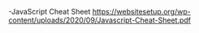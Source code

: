 -JavaScript Cheat Sheet
https://websitesetup.org/wp-content/uploads/2020/09/Javascript-Cheat-Sheet.pdf

